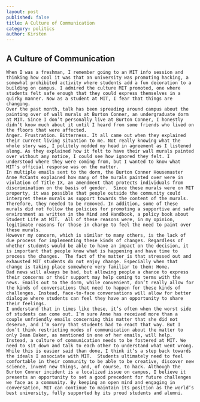 ```yaml
---
layout: post
published: false
title: A Culture of Communication
category: politics
author: Kirsten
---
```


## A Culture of Communication

	When I was a freshman, I remember going to an MIT info session and thinking how cool it was that an university was promoting hacking, a somewhat prohibited activity where students add a fun decoration to a building on campus. I admired the culture MIT promoted, one where students felt safe enough that they could express themselves in a quirky manner. Now as a student at MIT, I fear that things are changing.
	Over the past month, talk has been spreading around campus about the painting over of wall murals at Burton Conner, an undergraduate dorm at MIT. Since I don’t personally live at Burton Conner, I honestly didn’t know much about it until I heard from some friends who lived on the floors that were affected.
	Anger. Frustration. Bitterness. It all came out when they explained their current living situation to me. Not really knowing what the whole story was, I politely nodded my head in agreement as I listened along. As they explained how it felt to have their wall murals painted over without any notice, I could see how ignored they felt. I understood where they were coming from, but I wanted to know what MIT’s official response was on the matter.
	In multiple emails sent to the dorm, the Burton Conner Housemaster Anne McCants explained how many of the murals painted over were in violation of Title IX, an amendment that protects individuals from discrimination on the basis of gender.  Since these murals were on MIT property, it was possible that people outside the community could interpret these murals as support towards the content of the murals. Therefore, they needed to be removed. In addition, some of these murals did not follow the policies for promoting a supportive and safe environment as written in the Mind and Handbook, a policy book about Student Life at MIT.  All of these reasons were, in my opinion, legitimate reasons for those in charge to feel the need to paint over these murals.
	However my concern, which is similar to many others, is the lack of due process for implementing these kinds of changes. Regardless of whether students would be able to have an impact on the decision, it is important that people know what is happening and have time to process the changes.  The fact of the matter is that stressed out and exhausted MIT students do not enjoy change. Especially when that change is taking place somewhere very familiar to them: Home.
	Bad news will always be bad, but allowing people a chance to express their concerns or their support may help coming to terms with the news. Emails out to the dorm, while convenient, don’t really allow for the kinds of conversations that need to happen for these kinds of challenges. Instead, face-to-face conversations will allow for better dialogue where students can feel they have an opportunity to share their feelings. 
	I understand that in times like these, it’s often when the worst side of students can come out. I’m sure Anne has received more than a couple unfriendly emails concerning this matter that she did not deserve, and I’m sorry that students had to react that way. But I don’t think restricting modes of communication about the matter to only Dean Baker, as mentioned in one of her emails, will help. Instead, a culture of communication needs to be fostered at MIT. We need to sit down and talk to each other to understand what went wrong.
	While this is easier said than done, I think it’s a step back towards the ideals I associate with MIT.  Students ultimately need to feel comfortable in their community to be able to be creative, discover new science, invent new things, and, of course, to hack. Although the Burton Conner incident is a localized issue on campus, I believe it presents an opportunity to set a good precedent for future challenges we face as a community. By keeping an open mind and engaging in conversation, MIT can continue to maintain its position as the world’s best university, fully supported by its proud students and alumni.  

